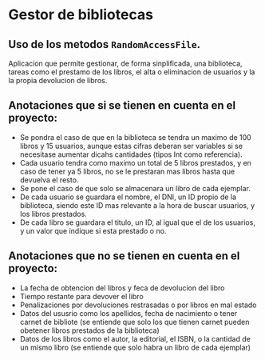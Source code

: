 # Gestor de bibliotecas

## Uso de los metodos `RandomAccessFile`.

Aplicacion que permite gestionar, de forma sinplificada, una biblioteca, tareas como el prestamo de los libros, el alta o eliminacion de usuarios y la la propia devolucion de libros.

## Anotaciones que **si** se tienen en cuenta en el proyecto:

- Se pondra el caso de que en la biblioteca se tendra un maximo de 100 libros y 15 usuarios, aunque estas cifras deberan ser variables si se necesitase aumentar dicahs cantidades (tipos Int como referencia).
- Cada usuario tendra como maximo un total de 5 libros prestados, y en caso de tener ya 5 libros, no se le prestaran mas libros hasta que devuelva el resto.
- Se pone el caso de que solo se almacenara un libro de cada ejemplar.
- De cada usuario se guardara el nombre, el DNI, un ID propio de la biblioteca, siendo este ID mas relevante a la hora de buscar usuarios, y los libros prestados.
- De cada libro se guardara el titulo, un ID, al igual que el de los usuarios, y un valor que indique si esta prestado o no.

## Anotaciones que **no** se tienen en cuenta en el proyecto:

- La fecha de obtencion del libros y feca de devolucion del libro
- Tiempo restante para devover el libro
- Penalizaciones por devoluciones restrasadas o por libros en mal estado
- Datos del ususrio como los apellidos, fecha de nacimiento o tener carnet de bibliote (se entiende que solo los que tienen carnet pueden obetener libros prestados de la biblioteca)
- Datos de los libros como el autor, la editorial, el ISBN, o la cantidad de un mismo libro (se entiende que solo habra un libro de cada ejemplar)
